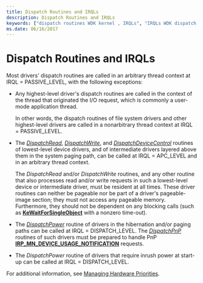 ```yaml
---
title: Dispatch Routines and IRQLs
description: Dispatch Routines and IRQLs
keywords: ["dispatch routines WDK kernel , IRQLs", "IRQLs WDK dispatch routines"]
ms.date: 06/16/2017
---
```


# Dispatch Routines and IRQLs





Most drivers' dispatch routines are called in an arbitrary thread context at IRQL = PASSIVE\_LEVEL, with the following exceptions:

-   Any highest-level driver's dispatch routines are called in the context of the thread that originated the I/O request, which is commonly a user-mode application thread.

    In other words, the dispatch routines of file system drivers and other highest-level drivers are called in a nonarbitrary thread context at IRQL = PASSIVE\_LEVEL.

-   The [*DispatchRead*](/windows-hardware/drivers/ddi/wdm/nc-wdm-driver_dispatch), [*DispatchWrite*](/windows-hardware/drivers/ddi/wdm/nc-wdm-driver_dispatch), and [*DispatchDeviceControl*](/windows-hardware/drivers/ddi/wdm/nc-wdm-driver_dispatch) routines of lowest-level device drivers, and of intermediate drivers layered above them in the system paging path, can be called at IRQL = APC\_LEVEL and in an arbitrary thread context.

    The *DispatchRead* and/or *DispatchWrite* routines, and any other routine that also processes read and/or write requests in such a lowest-level device or intermediate driver, must be resident at all times. These driver routines can neither be pageable nor be part of a driver's pageable-image section; they must not access any pageable memory. Furthermore, they should not be dependent on any blocking calls (such as [**KeWaitForSingleObject**](/windows-hardware/drivers/ddi/wdm/nf-wdm-kewaitforsingleobject) with a nonzero time-out).

-   The [*DispatchPower*](/windows-hardware/drivers/ddi/wdm/nc-wdm-driver_dispatch) routine of drivers in the hibernation and/or paging paths can be called at IRQL = DISPATCH\_LEVEL. The [*DispatchPnP*](/windows-hardware/drivers/ddi/wdm/nc-wdm-driver_dispatch) routines of such drivers must be prepared to handle PnP [**IRP\_MN\_DEVICE\_USAGE\_NOTIFICATION**](./irp-mn-device-usage-notification.md) requests.

-   The *DispatchPower* routine of drivers that require inrush power at start-up can be called at IRQL = DISPATCH\_LEVEL.

For additional information, see [Managing Hardware Priorities](managing-hardware-priorities.md).

 

